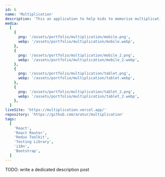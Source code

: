 ```yaml
---
id: 6
name: 'Multiplication'
description: 'This an application to help kids to memorize multiplication table. Makes use of Redux Toolkit to manage the global state, and a dedicated slice with custom internationalization methods. UI built with Bootstrap v3.'
media:
  [
    {
      png: '/assets/portfolio/multiplication/mobile.png',
      webp: '/assets/portfolio/multiplication/mobile.webp',
    },
    {
      png: '/assets/portfolio/multiplication/mobile_2.png',
      webp: '/assets/portfolio/multiplication/mobile_2.webp',
    },
    {
      png: '/assets/portfolio/multiplication/tablet.png',
      webp: '/assets/portfolio/multiplication/tablet.webp',
    },
    {
      png: '/assets/portfolio/multiplication/tablet_2.png',
      webp: '/assets/portfolio/multiplication/tablet_2.webp',
    },
  ]
liveSite: 'https://multiplication.vercel.app/'
repository: 'https://github.com/aratur/multiplication'
tags:
  [
    'React',
    'React Router',
    'Redux Toolkit',
    'Testing Library',
    'i18n',
    'Bootstrap',
  ]
---
```


TODO: write a dedicated description post
